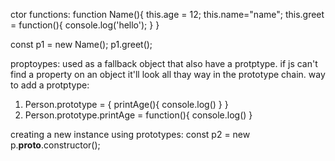 
ctor functions:
function Name(){
    this.age = 12;
    this.name="name";
    this.greet = function(){
        console.log('hello');
    }
}

const p1 = new Name();
p1.greet();


proptoypes:
used as a fallback object that also have a protptype.
if js can't find a property on an object it'll look all thay way in the prototype chain.
way to add a protptype:
1) Person.prototype = {
    printAge(){
        console.log()
    }
}
2) Person.prototype.printAge = function(){
    console.log()
}

creating a new instance using prototypes:
const p2 = new p.__proto__.constructor();


